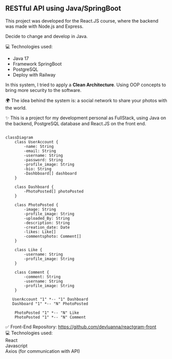 ## RESTful API using Java/SpringBoot

This project was developed for the React.JS course, where the backend was made with Node.js and Express.

Decide to change and develop in Java.

💻 Technologies ​​used:
- Java 17
- Framework SpringBoot
- PostgreSQL
- Deploy with Railway

In this system, I tried to apply a **Clean Architecture**.
Using OOP concepts to bring more security to the software.

🌍 The idea behind the system is: a social network to share your photos with the world.<br />

✨ This is a project for my development personal as FullStack, using Java on the backend, PostgreSQL database and React.JS on the front end.


``` mermaid

classDiagram
    class UserAccount {
        -name: String
        -email: String
        -username: String
        -password: String
        -profile_image: String
        -bio: String
        -Dashbboard[] dashboard
    }

    class Dashboard {
        -PhotoPosted[] photoPosted
    }

    class PhotoPosted {
        -image: String
        -profile_image: String
        -uploaded_By: String
        -description: String
        -creation_date: Date
        -likes: Like[]
        -commentsphoto: Comment[]
    }

    class Like {
        -username: String
        -profile_image: String
    }

    class Comment {
        -comment: String
        -username: String
        -profile_image: String
    }

   UserAccount "1" *-- "1" Dashboard
   Dashboard "1" *-- "N" PhotoPosted

    PhotoPosted "1" *-- "N" Like
    PhotoPosted "1" *-- "N" Comment

```


✅ Front-End Repository: https://github.com/devluanna/reactgram-front
<br />
💻 Technologies used:<br />
React
<br />
Javascript
<br />
Axios (for communication with API)
<br />
